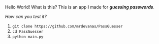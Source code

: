 Hello World! What is this?
This is an app I made for ***guessing passwords***.

_How can you test it?_
1. `git clone https://github.com/mrdevanas/PassGuesser`
2. `cd PassGuesser`
3. `python main.py`
